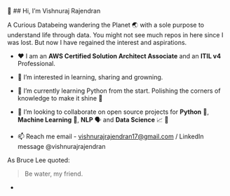👋 ## Hi, I’m Vishnuraj Rajendran

A Curious Databeing wandering the Planet :earth_asia: with a sole purpose to understand life through data. You might not see much repos in here since I was lost. But now I have regained the interest and aspirations. 

- :hearts: I am an **AWS Certified Solution Architect Associate** and an **ITIL v4** Professional.

- 👀 I’m interested in learning, sharing and growning. 

- 🌱 I’m currently learning Python from the start. Polishing the corners of knowledge to make it shine :gem:

- 💞️ I’m looking to collaborate on open source projects for **Python** :snake:, **Machine Learning** :robot:, **NLP** :speaking_head: and **Data Science** :chart_with_upwards_trend: :microscope:

- 📫 Reach me email - vishnurajrajendran17@gmail.com / LinkedIn message @vishnurajrajendran

As Bruce Lee quoted:
> Be water, my friend.
- 

<!---
i-vishnuraj/i-vishnuraj is a ✨ special ✨ repository because its `README.md` (this file) appears on your GitHub profile.
You can click the Preview link to take a look at your changes.
--->
